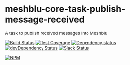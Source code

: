 # meshblu-core-task-publish-message-received
A task to publish received messages into Meshblu

[![Build Status](https://travis-ci.org/octoblu/meshblu-core-task-publish-message-received.svg?branch=master)](https://travis-ci.org/octoblu/meshblu-core-task-publish-message-received)
[![Test Coverage](https://codecov.io/gh/octoblu/meshblu-core-task-publish-message-received/branch/master/graph/badge.svg)](https://codecov.io/gh/octoblu/meshblu-core-task-publish-message-received)
[![Dependency status](http://img.shields.io/david/octoblu/meshblu-core-task-publish-message-received.svg?style=flat)](https://david-dm.org/octoblu/meshblu-core-task-publish-message-received)
[![devDependency Status](http://img.shields.io/david/dev/octoblu/meshblu-core-task-publish-message-received.svg?style=flat)](https://david-dm.org/octoblu/meshblu-core-task-publish-message-received#info=devDependencies)
[![Slack Status](http://community-slack.octoblu.com/badge.svg)](http://community-slack.octoblu.com)

[![NPM](https://nodei.co/npm/meshblu-core-task-publish-message-received.svg?style=flat)](https://npmjs.org/package/meshblu-core-task-publish-message-received)

